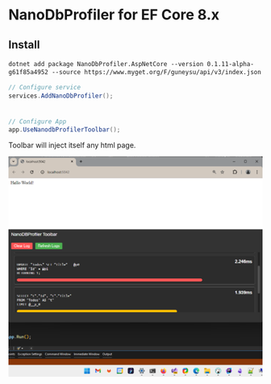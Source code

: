 

# NanoDbProfiler for EF Core 8.x


## Install

```
dotnet add package NanoDbProfiler.AspNetCore --version 0.1.11-alpha-g61f85a4952 --source https://www.myget.org/F/guneysu/api/v3/index.json 
```

```csharp
// Configure service
services.AddNanoDbProfiler();


// Configure App
app.UseNanodbProfilerToolbar();
```


Toolbar will inject itself any html page.

![screenshot](./docs/img/chrome_qKlLJE0ANE.png)
